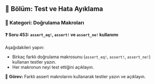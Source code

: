 ## 📘 Bölüm: Test ve Hata Ayıklama  
### 🔹 Kategori: Doğrulama Makroları  
#### ❓ Soru 453: `assert_eq!`, `assert!` ve `assert_ne!` kullanımı

Aşağıdakileri yapın:

- Birkaç farklı doğrulama makrosunu (`assert_eq!`, `assert!`, `assert_ne!`) kullanan testler yazın.
- Her makronun neyi test ettiğini açıklayın.

🔧 **Görev:** Farklı assert makrolarını kullanarak testler yazın ve açıklayın.
